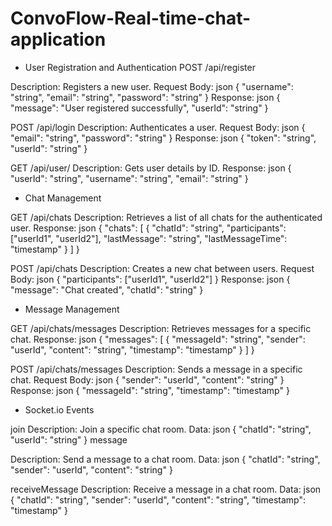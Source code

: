 # ConvoFlow-Real-time-chat-application

- User Registration and Authentication
POST /api/register

Description: Registers a new user.
Request Body:
json
{
  "username": "string",
  "email": "string",
  "password": "string"
}
Response:
json
{
  "message": "User registered successfully",
  "userId": "string"
}

POST /api/login
Description: Authenticates a user.
Request Body:
json
{
  "email": "string",
  "password": "string"
}
Response:
json
{
  "token": "string",
  "userId": "string"
}

GET /api/user/
Description: Gets user details by ID.
Response:
json
{
  "userId": "string",
  "username": "string",
  "email": "string"
}
- Chat Management

GET /api/chats
Description: Retrieves a list of all chats for the authenticated user.
Response:
json
{
  "chats": [
    {
      "chatId": "string",
      "participants": ["userId1", "userId2"],
      "lastMessage": "string",
      "lastMessageTime": "timestamp"
    }
  ]
}

POST /api/chats
Description: Creates a new chat between users.
Request Body:
json
{
  "participants": ["userId1", "userId2"]
}
Response:
json
{
  "message": "Chat created",
  "chatId": "string"
}

- Message Management

GET /api/chats/messages
Description: Retrieves messages for a specific chat.
Response:
json
{
  "messages": [
    {
      "messageId": "string",
      "sender": "userId",
      "content": "string",
      "timestamp": "timestamp"
    }
  ]
}

POST /api/chats/messages
Description: Sends a message in a specific chat.
Request Body:
json
{
  "sender": "userId",
  "content": "string"
}
Response:
json
{
  "messageId": "string",
  "timestamp": "timestamp"
}

- Socket.io Events

join
Description: Join a specific chat room.
Data:
json
{
  "chatId": "string",
  "userId": "string"
}
message

Description: Send a message to a chat room.
Data:
json
{
  "chatId": "string",
  "sender": "userId",
  "content": "string"
}

receiveMessage
Description: Receive a message in a chat room.
Data:
json
{
  "chatId": "string",
  "sender": "userId",
  "content": "string",
  "timestamp": "timestamp"
}
